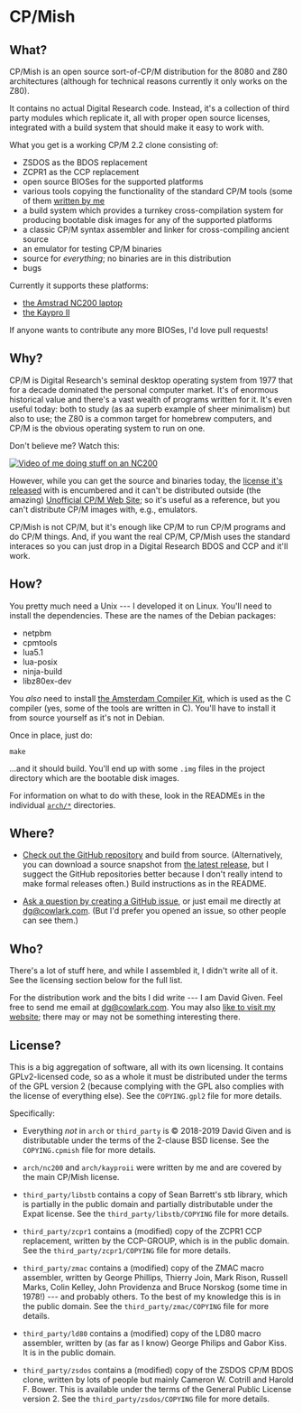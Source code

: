 CP/Mish
=======

What?
-----

CP/Mish is an open source sort-of-CP/M distribution for the 8080 and Z80
architectures (although for technical reasons currently it only works on the
Z80).

It contains no actual Digital Research code. Instead, it's a collection of
third party modules which replicate it, all with proper open source licenses,
integrated with a build system that should make it easy to work with.

What you get is a working CP/M 2.2 clone consisting of:

  - ZSDOS as the BDOS replacement
  - ZCPR1 as the CCP replacement
  - open source BIOSes for the supported platforms
  - various tools copying the functionality of the standard CP/M tools (some
    of them [written by me](http://cowlark.com/2019-06-01-cpm-asm)
  - a build system which provides a turnkey cross-compilation system for
    producing bootable disk images for any of the supported platforms
  - a classic CP/M syntax assembler and linker for cross-compiling ancient
    source
  - an emulator for testing CP/M binaries
  - source for _everything_; no binaries are in this distribution
  - bugs

Currently it supports these platforms:

  - [the Amstrad NC200 laptop](arch/nc200/README.md)
  - [the Kaypro II](arch/kayproii/README.md)

If anyone wants to contribute any more BIOSes, I'd love pull requests!


Why?
----

CP/M is Digital Research's seminal desktop operating system from 1977 that
for a decade dominated the personal computer market. It's of enormous
historical value and there's a vast wealth of programs written for it. It's
even useful today: both to study (as aa superb example of sheer minimalism)
but also to use; the Z80 is a common target for homebrew computers, and CP/M
is the obvious operating system to run on one.

Don't believe me? Watch this:

[![Video of me doing stuff on an NC200](http://img.youtube.com/vi/FGWshrMZcCc/0.jpg)](https://www.youtube.com/watch?v=FGWshrMZcCc)

However, while you can get the source and binaries today, the [license it's
released](http://www.gaby.de/cpm/license.html) with is encumbered and it
can't be distributed outside (the amazing) [Unofficial CP/M Web
Site](http://www.gaby.de/cpm/); so it's useful as a reference, but you can't
distribute CP/M images with, e.g., emulators.

CP/Mish is not CP/M, but it's enough like CP/M to run CP/M programs and do
CP/M things. And, if you want the real CP/M, CP/Mish uses the standard
interaces so you can just drop in a Digital Research BDOS and CCP and it'll
work.


How?
----

You pretty much need a Unix --- I developed it on Linux. You'll need to
install the dependencies. These are the names of the Debian packages:

  - netpbm
  - cpmtools
  - lua5.1
  - lua-posix
  - ninja-build
  - libz80ex-dev

You _also_ need to install [the Amsterdam Compiler
Kit](https://github.com/davidgiven/ack), which is used as the C compiler
(yes, some of the tools are written in C). You'll have to install it from
source yourself as it's not in Debian.

Once in place, just do:

    make

...and it should build. You'll end up with some `.img` files in the project
directory which are the bootable disk images.

For information on what to do with these, look in the READMEs in the
individual [`arch/*`](https://github.com/davidgiven/cpmish/tree/master/arch)
directories.


Where?
------

- [Check out the GitHub repository](http://github.com/davidgiven/cpmish) and
build from source. (Alternatively, you can download a source snapshot from
[the latest release](https://github.com/davidgiven/cpmish/releases/latest),
but I suggect the GitHub repositories better because I don't really intend to
make formal releases often.) Build instructions as in the README.

- [Ask a question by creating a GitHub
issue](https://github.com/davidgiven/cpmish/issues/new), or just email me
directly at [dg@cowlark.com](mailto:dg@cowlark.com). (But I'd prefer you
opened an issue, so other people can see them.)


Who?
----

There's a lot of stuff here, and while I assembled it, I didn't write all of
it. See the licensing section below for the full list.

For the distribution work and the bits I did write --- I am David Given. Feel
free to send me email at [dg@cowlark.com](mailto:dg@cowlark.com). You may
also [like to visit my website](http://cowlark.com); there may or may not be
something interesting there.


License?
--------

This is a big aggregation of software, all with its own licensing. It contains
GPLv2-licensed code, so as a whole it must be distributed under the terms of
the GPL version 2 (because complying with the GPL also complies with the
license of everything else). See the `COPYING.gpl2` file for more details.

Specifically:

  - Everything _not_ in `arch` or `third_party` is © 2018-2019 David Given and
	is distributable under the terms of the 2-clause BSD license. See the
	`COPYING.cpmish` file for more details.

  - `arch/nc200` and `arch/kayproii` were written by me and are covered by the
	main CP/Mish license.

  - `third_party/libstb` contains a copy of Sean Barrett's stb library, which
	is partially in the public domain and partially distributable under the
	Expat license. See the `third_party/libstb/COPYING` file for more details.

  - `third_party/zcpr1` contains a (modified) copy of the ZCPR1 CCP
	replacement, written by the CCP-GROUP, which is in the public domain. See
	the `third_party/zcpr1/COPYING` file for more details.

  - `third_party/zmac` contains a (modified) copy of the ZMAC macro assembler,
	written by George Phillips, Thierry Join, Mark Rison, Russell Marks, Colin
	Kelley, John Providenza and Bruce Norskog (some time in 1978!) --- and
	probably others. To the best of my knowledge this is in the public domain.
	See the `third_party/zmac/COPYING` file for more details.

  - `third_party/ld80` contains a
    (modified) copy of the LD80 macro assembler, written by (as far as I
    know) George Philips and Gabor Kiss. It is in the public domain.

  - `third_party/zsdos` contains a (modified) copy of the ZSDOS CP/M BDOS
	clone, written by lots of people but mainly Cameron W. Cotrill and Harold
	F. Bower. This is available under the terms of the General Public License
	version 2. See the `third_party/zsdos/COPYING` file for more details.
